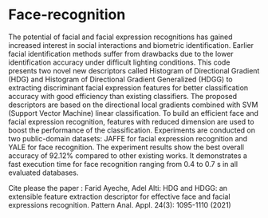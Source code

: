# Face-recognition

The potential of facial and facial expression recognitions has gained increased interest in social interactions and biometric
identification. Earlier facial identification methods suffer from drawbacks due to the lower identification accuracy under
difficult lighting conditions. This code presents two novel new descriptors called Histogram of Directional Gradient (HDG)
and Histogram of Directional Gradient Generalized (HDGG) to extracting discriminant facial expression features for better
classification accuracy with good efficiency than existing classifiers. The proposed descriptors are based on the directional
local gradients combined with SVM (Support Vector Machine) linear classification. To build an efficient face and facial
expression recognition, features with reduced dimension are used to boost the performance of the classification. Experiments
are conducted on two public-domain datasets: JAFFE for facial expression recognition and YALE for face recognition. The
experiment results show the best overall accuracy of 92.12% compared to other existing works. It demonstrates a fast execution
time for face recognition ranging from 0.4 to 0.7 s in all evaluated databases.

Cite please the paper : 
  Farid Ayeche, Adel Alti:
  HDG and HDGG: an extensible feature extraction descriptor for effective face and facial expressions recognition. 
  Pattern Anal. Appl. 24(3): 1095-1110 (2021)
